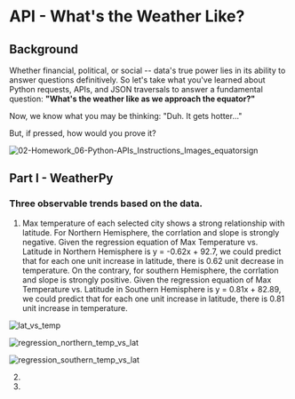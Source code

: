 # API - What's the Weather Like?

## Background

Whether financial, political, or social -- data's true power lies in its ability to answer questions definitively. So let's take what you've learned about Python requests, APIs, and JSON traversals to answer a fundamental question: **"What's the weather like as we approach the equator?"**

Now, we know what you may be thinking: "Duh. It gets hotter..."

But, if pressed, how would you prove it?

![02-Homework_06-Python-APIs_Instructions_Images_equatorsign](https://user-images.githubusercontent.com/55970064/91615814-0a6d2c00-e94a-11ea-8e75-103188be3971.png)


## Part I - WeatherPy

### Three observable trends based on the data. 

1. Max temperature of each selected city shows a strong relationship with latitude. For Northern Hemisphere, the corrlation and slope is strongly negative. Given the regression equation of Max Temperature vs. Latitude in Northern Hemisphere is y = -0.62x + 92.7, we could predict that for each one unit increase in latitude, there is 0.62 unit decrease in temperature. On the contrary, for southern Hemisphere, the corrlation and slope is strongly positive. Given the regression equation of Max Temperature vs. Latitude in Southern Hemisphere is y = 0.81x + 82.89, we could predict that for each one unit increase in latitude, there is 0.81 unit increase in temperature. 

![lat_vs_temp](https://user-images.githubusercontent.com/55970064/91622642-bf5d1400-e95d-11ea-92c2-9594bae0c534.png)


![regression_northern_temp_vs_lat](https://user-images.githubusercontent.com/55970064/91622658-d69c0180-e95d-11ea-9365-7bb87764841b.png)


![regression_southern_temp_vs_lat](https://user-images.githubusercontent.com/55970064/91622666-e1569680-e95d-11ea-9d9a-507c4e5fd3bd.png)


2. 
3. 

